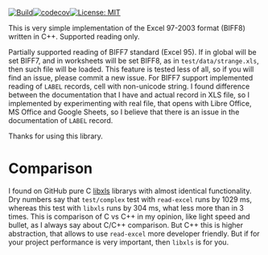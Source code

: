 [![Build](https://github.com/igormironchik/read-excel/workflows/build/badge.svg)](https://github.com/igormironchik/read-excel/actions)[![codecov](https://codecov.io/gh/igormironchik/read-excel/branch/master/graph/badge.svg)](https://codecov.io/gh/igormironchik/read-excel)[![License: MIT](https://img.shields.io/badge/license-MIT-blue.svg)](https://opensource.org/licenses/MIT)

This is very simple implementation of the Excel 97-2003 format (BIFF8) written in C++.
Supported reading only.

Partially supported reading of BIFF7 standard (Excel 95). If in global will be set BIFF7, and in worksheets
will be set BIFF8, as in `test/data/strange.xls`, then such file will be loaded. This feature is tested less
of all, so if you will find an issue, please commit a new issue. For BIFF7 support implemented reading of
`LABEL` records, cell with non-unicode string. I found difference between the documentation that I have and
actual record in XLS file, so I implemented by experimenting with real file, that opens with Libre Office,
MS Office and Google Sheets, so I believe that there is an issue in the documentation of `LABEL` record.

Thanks for using this library.

# Comparison

I found on GitHub pure C [libxls](https://github.com/libxls/libxls) librarys with almost identical
functionality. Dry numbers say that `test/complex` test with `read-excel` runs by 1029 ms,
whereas this test with `libxls` runs by 304 ms, what less more than in 3 times. This is
comparison of C vs C++ in my opinion, like light speed and bullet, as I always say about C/C++
comparison. But C++ this is higher abstraction, that allows to use `read-excel` more developer
friendly. But if for your project performance is very important, then `libxls` is for you.
